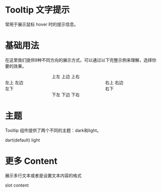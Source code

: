 <div class="page-item">
    <div>
        <h1 class="page-title">Tooltip 文字提示</h1>
        <p class="page-dec">常用于展示鼠标 hover 时的提示信息。</p>
    </div>
</div>
<div class="page-item">
    <div>
        <h1 class="page-item-title">基础用法</h1>
        <p class="page-item-dec">
            在这里我们提供9种不同方向的展示方式，可以通过以下完整示例来理解，选择你要的效果。
        </p>
    </div>
    <div class="page-item-content">
        <div>
            <div style="width: 400px;">
                <div class="text-center">
                    <ins-tooltip
                        content="Top Left 提示文字"
                        placement="top-start"
                    >
                        <ins-button>上左</ins-button>
                    </ins-tooltip>
                    <ins-tooltip
                        class="ml-10"
                        content="Top Center 提示文字"
                        placement="top"
                    >
                        <ins-button>上边</ins-button>
                    </ins-tooltip>
                    <ins-tooltip
                        class="ml-10"
                        content="Top Right 提示文字"
                        placement="top-end"
                    >
                        <ins-button>上右</ins-button>
                    </ins-tooltip>
                </div>
                <div class="flex-between">
                    <div style="width: 70px;">
                        <ins-tooltip
                            class="mt-20"
                            content="Left Top 提示文字"
                            placement="left-start"
                        >
                            <ins-button>左上</ins-button>
                        </ins-tooltip>
                        <ins-tooltip
                            class="mt-20"
                            content="Left Center 提示文字"
                            placement="left"
                        >
                            <ins-button>左边</ins-button>
                        </ins-tooltip>
                        <ins-tooltip
                            class="mt-20"
                            content="Left Bottom 提示文字"
                            placement="left-end"
                        >
                            <ins-button>左下</ins-button>
                        </ins-tooltip>
                    </div>
                    <div style="width: 70px;">
                        <ins-tooltip
                            class="mt-20"
                            content="Right Top 提示文字"
                            placement="right-start"
                        >
                            <ins-button>右上</ins-button>
                        </ins-tooltip>
                        <ins-tooltip
                            class="mt-20"
                            content="Right Center 提示文字"
                            placement="right"
                        >
                            <ins-button>右边</ins-button>
                        </ins-tooltip>
                        <ins-tooltip
                            class="mt-20"
                            content="Right Bottom 提示文字"
                            placement="right-end"
                        >
                            <ins-button>右下</ins-button>
                        </ins-tooltip>
                    </div>
                </div>
                <div class="text-center">
                    <ins-tooltip
                        class="ml-10"
                        content="Bottom Left 提示文字"
                        placement="bottom-start"
                    >
                        <ins-button>下左</ins-button>
                    </ins-tooltip>
                    <ins-tooltip
                        class="ml-10"
                        content="Bottom Center 提示文字"
                        placement="bottom"
                    >
                        <ins-button>下边</ins-button>
                    </ins-tooltip>
                    <ins-tooltip
                        class="ml-10"
                        content="Bottom Right 提示文字"
                        placement="bottom-end"
                    >
                        <ins-button>下右</ins-button>
                    </ins-tooltip>
                </div>
            </div>
        </div>
    </div>
</div>
<div class="page-item">
    <div>
        <h1 class="page-item-title">主题</h1>
        <p class="page-item-dec">
            Tooltip 组件提供了两个不同的主题：dark和light。
        </p>
    </div>
    <div class="page-item-content">
        <div>
            <ins-tooltip
                content="Bottom Left 提示文字"
                placement="bottom-start"
            >
                <ins-button>dart(default)</ins-button>
            </ins-tooltip>
            <ins-tooltip
                class="ml-20"
                content="Bottom Center 提示文字"
                theme="light"
            >
                <ins-button>light</ins-button>
            </ins-tooltip>
        </div>
    </div>
</div>
<div class="page-item">
    <div>
        <h1 class="page-item-title">更多 Content</h1>
        <p class="page-item-dec">
            展示多行文本或者是设置文本内容的格式
        </p>
    </div>
    <div class="page-item-content">
        <div>
            <ins-tooltip placement="top">
                <ins-button>slot content</ins-button>
                <template v-slot:content>
                    多行信息
                    <br />
                    第二行信息
                </template>
            </ins-tooltip>
        </div>
    </div>
</div>

<script>
export default {
    data() {
        return {};
    },
};
</script>
<style>
.flex-between {
    display: flex;
    justify-content: space-between;
}
.text-center {
    text-align: center;
}
.ml-0 {
    margin-left: 0;
    margin-top: 10px;
}
</style>
